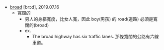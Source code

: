 - [broad](https://tw.dictionary.search.yahoo.com/search?p=broad) [brɔd], 2019.07.16
  - 寬闊的
    - 男人的身軀寬度，比女人寬，因此 boy(男孩) 的 road(道路) 必須是寬闊的(broad)
    - ex.
      - The broad highway has six traffic lanes. 那條寬闊的公路有六線車道。
